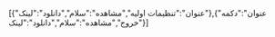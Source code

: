 [{"عنوان":"تنظیمات اولیه","مشاهده":"سلام","دانلود":"لینک"},{"عنوان":"دکمه خروج","مشاهده":"سلام","دانلود":"لینک"}]
